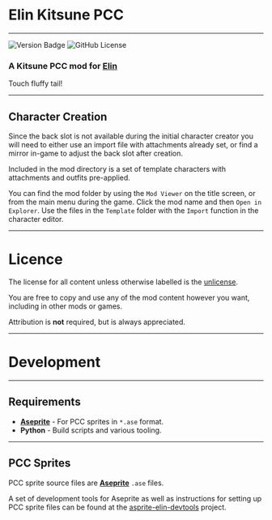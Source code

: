 # Elin Kitsune PCC

----
![Version Badge](https://img.shields.io/badge/version-1.0.0-blue)
![GitHub License](https://img.shields.io/github/license/n15g/elin-kitsune-pcc)

### A Kitsune PCC mod for [Elin](https://store.steampowered.com/app/2135150/Elin/)

Touch fluffy tail!

---

## Character Creation

Since the back slot is not available during the initial character creator you will need to either
use an import file with attachments already set, or find a mirror in-game to adjust the back slot after creation.

Included in the mod directory is a set of template characters with attachments and outfits pre-applied.

You can find the mod folder by using the `Mod Viewer` on the title screen, or from the main menu during the game. Click
the mod name and then `Open in Explorer`.
Use the files in the `Template` folder with the `Import` function in the character editor.

---

# Licence

The license for all content unless otherwise labelled is the [unlicense](LICENSE).

You are free to copy and use any of the mod content however you want, including in other mods or games.

Attribution is **not** required, but is always appreciated.

---

# Development

---

## Requirements

* **[Aseprite](https://www.aseprite.org/)** - For PCC sprites in `*.ase` format.
* **Python** - Build scripts and various tooling.

---

## PCC Sprites

PCC sprite source files are **[Aseprite](https://www.aseprite.org/)** `.ase` files.

A set of development tools for Aseprite as well as instructions for setting up PCC sprite files can be found at
the [asprite-elin-devtools](https://github.com/n15g/aseprite-elin-devtools) project.

